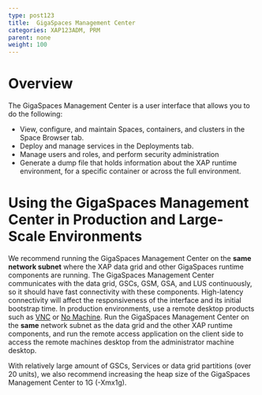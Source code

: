 ```yaml
---
type: post123
title:  GigaSpaces Management Center
categories: XAP123ADM, PRM
parent: none
weight: 100
---
```



# Overview


The GigaSpaces Management Center is a user interface that allows you to do the following:

- View, configure, and maintain Spaces, containers, and clusters in the Space Browser tab.
- Deploy and manage services in the Deployments tab.
- Manage users and roles, and perform security administration
- Generate a dump file that holds information about the XAP runtime environment, for a specific container or across the full environment.

# Using the GigaSpaces Management Center in Production and Large-Scale Environments

We recommend running the GigaSpaces Management Center on the **same network subnet** where the XAP data grid and other GigaSpaces runtime components are running. The GigaSpaces Management Center communicates with the data grid, GSCs, GSM, GSA, and LUS continuously, so it should have fast connectivity with these components. High-latency connectivity will affect the responsiveness of the  interface and its initial bootstrap time. In production environments, use a remote desktop products such as [VNC](http://www.realvnc.com/products/free/4.1/index.html) or [No Machine](http://www.nomachine.com). Run the GigaSpaces Management Center on the **same** network subnet as the data grid and the other XAP runtime components, and run the remote access application on the client side to access the remote machines desktop from the administrator machine desktop.

With relatively large amount of GSCs, Services or data grid partitions (over 20 units), we also recommend increasing the heap size of the GigaSpaces Management Center to 1G (-Xmx1g).


